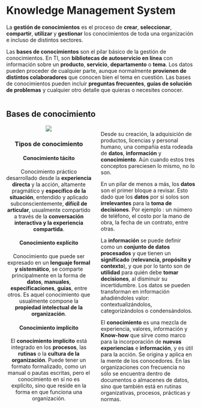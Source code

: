 <h1>Knowledge Management System</h1>
<p>
La <b>gestión de conocimientos</b> es el proceso de <b>crear</b>, <b>seleccionar</b>, <b>compartir</b>, <b>utilizar</b> y <b>gestionar</b> los conocimientos de toda una organización e incluso de distintos sectores.
</p>

<p>
Las <b>bases de conocimientos</b> son el pilar básico de la gestión de conocimientos. En TI, son <b>bibliotecas de autoservicio en línea</b> con información sobre un <b>producto</b>, <b>servicio</b>, <b>departamento</b> o <b>tema</b>. Los datos pueden proceder de cualquier parte, aunque normalmente <b>provienen de distintos colaboradores</b> que conocen bien el tema en cuestión. Las bases de conocimientos pueden incluir <b>preguntas frecuentes</b>, <b>guías de solución de problemas</b> y cualquier otro detalle que quieras o necesites conocer.
</p>

<div style="display:inline-block">
<h2>Bases de conocimiento</h2>
<div style="float:left; width:45%; align:center;text-align: center;">
    <img src="https://jeysgar1.github.io/azure-devops-api-kms/_media/pensamientohumano.svg">
    <h3>Tipos de conocimiento</h3>
    <h4>Conocimiento tácito</h4>
    <p>Conocimiento práctico desarrollado desde la <b>experiencia directa</b> y la acción, altamente pragmático y <b>específico de la situación</b>, entendido y aplicado subconscientemente, <b>difícil de articular</b>, usualmente compartido a través de la <b>conversación interactiva y la experiencia compartida</b>.</p>
    <h4>Conocimiento explícito</h4>
    <p>Conocimiento que puede ser expresado en un <b>lenguaje formal y sistemático</b>, se comparte principalmente en la forma de <b>datos</b>, <b>manuales</b>, <b>especificaciones</b>, <b>guías</b>, entre otros. Es aquel conocimiento que usualmente compone la <b>propiedad intelectual de la organización</b>.</p>
    <h4>Conocimiento implícito</h4>
    <p>El <b>conocimiento implícito</b> está integrado en los <b>procesos</b>, las <b>rutinas</b> o la <b>cultura de la organización</b>. Puede tener un formato formalizado, como un manual o pautas escritas, pero el conocimiento en sí no es explícito, sino que reside en la forma en que funciona una organización.</p>
</div>
<div style="float:right; width:50%">
    <p>
Desde su creación, la adquisición de productos, licencias y personal humano, una compañia esta rodeada de <b>datos</b>, <b>información</b> y <b>conocimiento</b>. Aún cuando estos tres conceptos pareciesen lo mismo, no lo son. </p>
  <p>
En un pilar de menos a más, los <b>datos</b> son el primer bloque a revisar. Esto dado que los <b>datos</b> por si solos son <b>irrelevantes</b> para la <b>toma de decisiones</b>. Por ejemplo : un número de teléfono, el costo por la mano de obra, la fecha de un contrato, entre otras.</p> 

<p>La <b>información</b> se puede definir como un <b>conjunto de datos procesados</b> y que tienen un <b>significado</b> (<b>relevancia, propósito y contexto</b>), y que por lo tanto son de <b>utilidad</b> para quién debe <b>tomar decisiones</b>, al disminuir su incertidumbre. Los datos se pueden transforman en información añadiéndoles valor: contextualizándolos, categorizándolos o condensándolos. </p>

<p>El <b>conocimiento</b> es una mezcla de experiencia, valores, información y <b>Know-how</b> que sirve como marco para la incorporación de <b>nuevas experiencias</b> e <b>información</b>, y es útil para la acción. Se origina y aplica en la mente de los conocedores. En las organizaciones con frecuencia no sólo se encuentra dentro de documentos o almacenes de datos, sino que también está en rutinas organizativas, procesos, prácticas y normas.</p>
</div>
</div>
